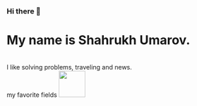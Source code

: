### Hi there 👋<br>
<h1>My name is Shahrukh Umarov.</h1><br>
I like solving problems, traveling and news.<br>
my favorite fields
<img src="https://banner2.cleanpng.com/20180516/bcw/kisspng-php-computer-icons-web-development-logo-icon-5afcf35f0da8a0.511588531526526815056.jpg" width="60"/>

